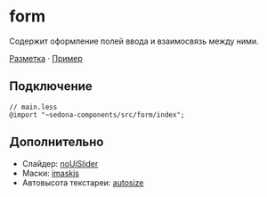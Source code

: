 # form

Содержит оформление полей ввода и взаимосвязь между ними.

[Разметка](https://github.com/getsedona/sedona-components/blob/master/src/form/examples.html) · [Пример](https://getsedona.github.io/sedona-components/form.html)

## Подключение

```less
// main.less
@import "~sedona-components/src/form/index";
```

## Дополнительно

* Слайдер: [noUiSlider](https://github.com/leongersen/noUiSlider)
* Маски: [imaskjs](https://github.com/uNmAnNeR/imaskjs)
* Автовысота текстареи: [autosize](https://github.com/jackmoore/autosize)
